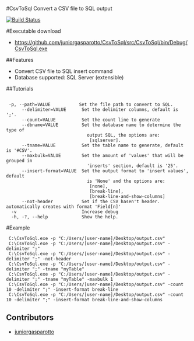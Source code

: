 #CsvToSql
Convert a CSV file to SQL output

[![Build Status](https://travis-ci.org/juniorgasparotto/csvtosql.png)](https://travis-ci.org/juniorgasparotto/csvtosql)

#Executable download

* https://github.com/juniorgasparotto/CsvToSql/src/CsvToSql/bin/Debug/CsvToSql.exe

##Features

  * Convert CSV file to SQL insert command 
  * Database supported:  SQL Server (extensible)

##Tutorials

```

 -p, --path=VALUE           Set the file path to convert to SQL.
      --delimiter=VALUE      Set the delimiter columns, default is ';'.
      --count=VALUE          Set the count line to generate
      --dbname=VALUE         Set the database name to determine the type of
                               output SQL, the options are:
                                [sqlserver].
      --tname=VALUE          Set the table name to generate, default is '#CSV'.
      --maxbulk=VALUE        Set the amount of 'values' that will be grouped in
                               'inserts' section, default is '25'.
      --insert-format=VALUE  Set the output format to 'insert values', default
                               is 'None' and the options are:
                                [none],
                                [break-line],
                                [break-line-and-show-columns]
      --not-header           Set if the CSV hasen't header. automatically creates with format 'Field[n]'
  -v                         Increase debug
  -h, -?, --help             Show the help.

```

#Example

```
 C:\CsvToSql.exe -p "C:/Users/[user-name]/Desktop/output.csv"
 C:\CsvToSql.exe -p "C:/Users/[user-name]/Desktop/output.csv" -delimiter ";"
 C:\CsvToSql.exe -p "C:/Users/[user-name]/Desktop/output.csv" -delimiter ";" -not-header
 C:\CsvToSql.exe -p "C:/Users/[user-name]/Desktop/output.csv" -delimiter ";" -tname "myTable"
 C:\CsvToSql.exe -p "C:/Users/[user-name]/Desktop/output.csv" -delimiter ";" -tname "myTable" -maxbulk 1
 C:\CsvToSql.exe -p "C:/Users/[user-name]/Desktop/output.csv" -count 10 -delimiter ";" -insert-format break-line
 C:\CsvToSql.exe -p "C:/Users/[user-name]/Desktop/output.csv" -count 10 -delimiter ";" -insert-format break-line-and-show-columns
``` 
 
## Contributors
 * [juniorgasparotto](https://github.com/juniorgasparotto)
